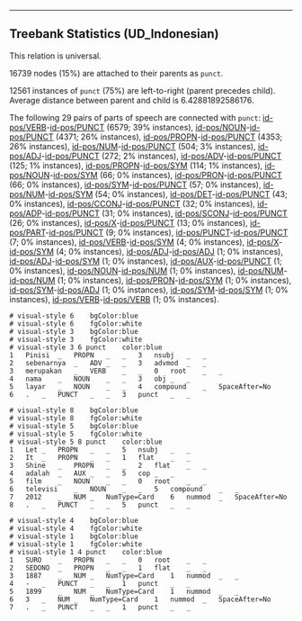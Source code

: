 

--------------------------------------------------------------------------------

## Treebank Statistics (UD_Indonesian)

This relation is universal.

16739 nodes (15%) are attached to their parents as `punct`.

12561 instances of `punct` (75%) are left-to-right (parent precedes child).
Average distance between parent and child is 6.42881892586176.

The following 29 pairs of parts of speech are connected with `punct`: [id-pos/VERB]()-[id-pos/PUNCT]() (6579; 39% instances), [id-pos/NOUN]()-[id-pos/PUNCT]() (4371; 26% instances), [id-pos/PROPN]()-[id-pos/PUNCT]() (4353; 26% instances), [id-pos/NUM]()-[id-pos/PUNCT]() (504; 3% instances), [id-pos/ADJ]()-[id-pos/PUNCT]() (272; 2% instances), [id-pos/ADV]()-[id-pos/PUNCT]() (125; 1% instances), [id-pos/PROPN]()-[id-pos/SYM]() (114; 1% instances), [id-pos/NOUN]()-[id-pos/SYM]() (66; 0% instances), [id-pos/PRON]()-[id-pos/PUNCT]() (66; 0% instances), [id-pos/SYM]()-[id-pos/PUNCT]() (57; 0% instances), [id-pos/NUM]()-[id-pos/SYM]() (54; 0% instances), [id-pos/DET]()-[id-pos/PUNCT]() (43; 0% instances), [id-pos/CCONJ]()-[id-pos/PUNCT]() (32; 0% instances), [id-pos/ADP]()-[id-pos/PUNCT]() (31; 0% instances), [id-pos/SCONJ]()-[id-pos/PUNCT]() (26; 0% instances), [id-pos/X]()-[id-pos/PUNCT]() (13; 0% instances), [id-pos/PART]()-[id-pos/PUNCT]() (9; 0% instances), [id-pos/PUNCT]()-[id-pos/PUNCT]() (7; 0% instances), [id-pos/VERB]()-[id-pos/SYM]() (4; 0% instances), [id-pos/X]()-[id-pos/SYM]() (4; 0% instances), [id-pos/ADJ]()-[id-pos/ADJ]() (1; 0% instances), [id-pos/ADJ]()-[id-pos/SYM]() (1; 0% instances), [id-pos/AUX]()-[id-pos/PUNCT]() (1; 0% instances), [id-pos/NOUN]()-[id-pos/NUM]() (1; 0% instances), [id-pos/NUM]()-[id-pos/NUM]() (1; 0% instances), [id-pos/PRON]()-[id-pos/SYM]() (1; 0% instances), [id-pos/SYM]()-[id-pos/ADJ]() (1; 0% instances), [id-pos/SYM]()-[id-pos/SYM]() (1; 0% instances), [id-pos/VERB]()-[id-pos/VERB]() (1; 0% instances).


~~~ conllu
# visual-style 6	bgColor:blue
# visual-style 6	fgColor:white
# visual-style 3	bgColor:blue
# visual-style 3	fgColor:white
# visual-style 3 6 punct	color:blue
1	Pinisi	_	PROPN	_	_	3	nsubj	_	_
2	sebenarnya	_	ADV	_	_	3	advmod	_	_
3	merupakan	_	VERB	_	_	0	root	_	_
4	nama	_	NOUN	_	_	3	obj	_	_
5	layar	_	NOUN	_	_	4	compound	_	SpaceAfter=No
6	.	_	PUNCT	_	_	3	punct	_	_

~~~


~~~ conllu
# visual-style 8	bgColor:blue
# visual-style 8	fgColor:white
# visual-style 5	bgColor:blue
# visual-style 5	fgColor:white
# visual-style 5 8 punct	color:blue
1	Let	_	PROPN	_	_	5	nsubj	_	_
2	It	_	PROPN	_	_	1	flat	_	_
3	Shine	_	PROPN	_	_	2	flat	_	_
4	adalah	_	AUX	_	_	5	cop	_	_
5	film	_	NOUN	_	_	0	root	_	_
6	televisi	_	NOUN	_	_	5	compound	_	_
7	2012	_	NUM	_	NumType=Card	6	nummod	_	SpaceAfter=No
8	.	_	PUNCT	_	_	5	punct	_	_

~~~


~~~ conllu
# visual-style 4	bgColor:blue
# visual-style 4	fgColor:white
# visual-style 1	bgColor:blue
# visual-style 1	fgColor:white
# visual-style 1 4 punct	color:blue
1	SURO	_	PROPN	_	_	0	root	_	_
2	SEDONO	_	PROPN	_	_	1	flat	_	_
3	1887	_	NUM	_	NumType=Card	1	nummod	_	_
4	-	_	PUNCT	_	_	1	punct	_	_
5	1899	_	NUM	_	NumType=Card	1	nummod	_	_
6	3	_	NUM	_	NumType=Card	1	nummod	_	SpaceAfter=No
7	.	_	PUNCT	_	_	1	punct	_	_

~~~


